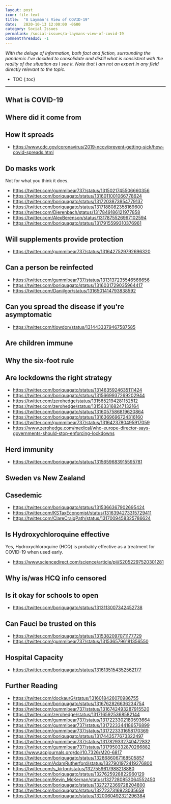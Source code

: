```yaml
---
layout: post
icon: file-text
title:  "A Layman's View of COVID-19"
date:   2020-10-13 12:00:00 -0600
category: Social Issues
permalink: /social-issues/a-laymans-view-of-covid-19
commentThreadId: -1
---
```


*With the deluge of information, both fact and fiction, surrounding the pandemic I've
decided to consolidate and distill what is consistent with the reality of the situation
as I see it. Note that I am not an expert in any field directly relevant to the topic.*

* TOC
{:toc}

---

## What is COVID-19

## Where did it come from

## How it spreads

- <https://www.cdc.gov/coronavirus/2019-ncov/prevent-getting-sick/how-covid-spreads.html>

## Do masks work

Not for what you think it does.
- <https://twitter.com/gummibear737/status/1315021745506660356>
- <https://twitter.com/boriquagato/status/1316011001066778624>
- <https://twitter.com/boriquagato/status/1317203873954779137>
- <https://twitter.com/boriquagato/status/1317188082358169600>
- <https://twitter.com/Dierenbach/status/1317849186121977858>
- <https://twitter.com/AlexBerenson/status/1317875526997102594>
- <https://twitter.com/boriquagato/status/1317915599310376961>

## Will supplements provide protection

- <https://twitter.com/gummibear737/status/1316427529792696320>

## Can a person be reinfected

- <https://twitter.com/gummibear737/status/1313137235546566656>
- <https://twitter.com/boriquagato/status/1316031729035964417>
- <https://twitter.com/Daniilgor/status/1316501414793838592>

## Can you spread the disease if you're asymptomatic

- <https://twitter.com/tlowdon/status/1314433379467587585>

## Are children immune

## Why the six-foot rule

## Are lockdowns the right strategy

- <https://twitter.com/boriquagato/status/1314635924635111424>
- <https://twitter.com/boriquagato/status/1315669937269202944>
- <https://twitter.com/zerohedge/status/1315652194281152512>
- <https://twitter.com/zerohedge/status/1315633168247132164>
- <https://twitter.com/boriquagato/status/1316057586819620864>
- <https://twitter.com/boriquagato/status/1316369696724316160>
- <https://twitter.com/gummibear737/status/1316423780495917059>
- <https://www.zerohedge.com/medical/who-europe-director-says-governments-should-stop-enforcing-lockdowns>

## Herd immunity

- <https://twitter.com/boriquagato/status/1315659683915595781>

## Sweden vs New Zealand

## Casedemic

- <https://twitter.com/boriquagato/status/1315366367902695424>
- <https://twitter.com/KSTaxEconomist/status/1316394273315729411>
- <https://twitter.com/ClareCraigPath/status/1317009458325786624>

## Is Hydroxychloroquine effective

Yes, Hydroxychloroquine (HCQ) is probably effective as a treatment for COVID-19 when
used early.

- <https://www.sciencedirect.com/science/article/pii/S2052297520301281>

## Why is/was HCQ info censored

## Is it okay for schools to open

- https://twitter.com/boriquagato/status/1313113007342452738

## Can Fauci be trusted on this

- <https://twitter.com/boriquagato/status/1315382097071177729>
- <https://twitter.com/gummibear737/status/1315365796181356550>

## Hospital Capacity

- <https://twitter.com/boriquagato/status/1316135154352562177>

## Further Reading

- <https://twitter.com/dockaurG/status/1316018426070986755>
- <https://twitter.com/boriquagato/status/1316762826636234754>
- <https://twitter.com/gummibear737/status/1316742493287915520>
- <https://twitter.com/zerohedge/status/1317165925368582144>
- <https://twitter.com/gummibear737/status/1317223302180593664>
- <https://twitter.com/gummibear737/status/1317223344186576899>
- <https://twitter.com/gummibear737/status/1317223331658170369>
- <https://twitter.com/boriquagato/status/1317443577673322497>
- <https://twitter.com/gummibear737/status/1317829332740472832>
- <https://twitter.com/gummibear737/status/1317950332870266882>
- <https://www.acpjournals.org/doi/10.7326/M20-6817>
- <https://twitter.com/boriquagato/status/1328686067168505857>
- <https://twitter.com/AdamRutherford/status/1327901972419276800>
- <https://twitter.com/s_kirton/status/1327559617988218880>
- <https://twitter.com/boriquagato/status/1327625928822960129>
- <https://twitter.com/Kevin_McKernan/status/1327280853064552450>
- <https://twitter.com/boriquagato/status/1327272369728204800>
- <https://twitter.com/boriquagato/status/1327237316923035659>
- <https://twitter.com/boriquagato/status/1320060492321296384>